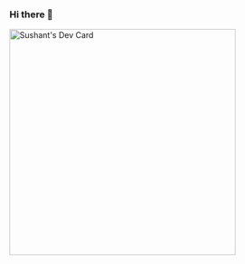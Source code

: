 ### Hi there 👋

<!--
**sushantdhende/sushantdhende** is a ✨ _special_ ✨ repository because its `README.md` (this file) appears on your GitHub profile.

Here are some ideas to get you started:

- 🔭 I’m currently working on ...
- 🌱 I’m currently learning ...
- 👯 I’m looking to collaborate on ...
- 🤔 I’m looking for help with ...
- 💬 Ask me about ...
- 📫 How to reach me: ...
- 😄 Pronouns: ...
- ⚡ Fun fact: ...
-->

<a href="https://app.daily.dev/sushantdhende"><img src="https://api.daily.dev/devcards/f0d2a811f7dc4136895ac173bbc6a557.png?r=6vy" width="400" alt="Sushant's Dev Card"/></a>
